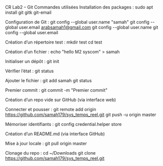 CR Lab2 – Git
Commandes utilisées
Installation des packages : sudo apt install git gitk git-email

Configuration de Git : git config --global user.name "samah" git config --global user.email arabsamah1@gmail.com git config --global user.name git config --global user.email

Création d’un répertoire test : mkdir test cd test

Création d’un fichier : echo "hello M2 syscom" > samah

Initialiser un dépôt : git init

Vérifier l’état : git status

Ajouter le fichier : git add samah git status

Premier commit : git commit -m "Premier commit"

Création d’un repo vide sur GitHub (via interface web)

Connecter et pousser : git remote add origin https://github.com/samah179/sys_temps_reel.git git push -u origin master

Mémoriser identifiants : git config credential.helper store

Création d’un README.md (via interface GitHub)

Mise à jour locale : git pull origin master

Clonage du repo : cd ~/Downloads git clone https://github.com/samah179/sys_temps_reel.git
